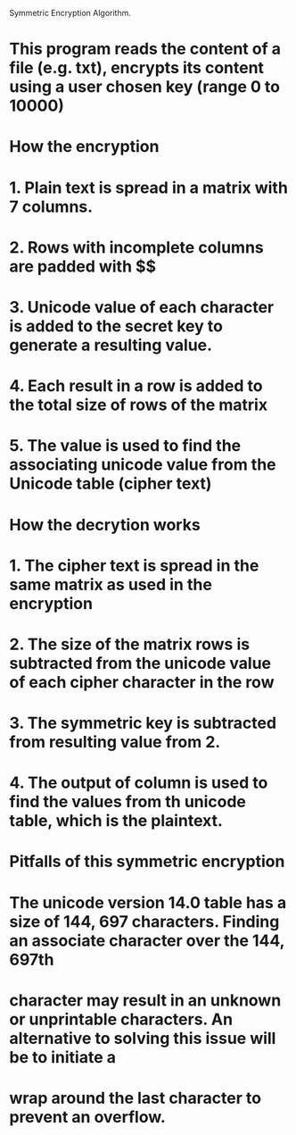 Symmetric Encryption Algorithm.

# This program reads the content of a file (e.g. txt), encrypts its content using a user chosen key (range 0 to 10000)

# How the encryption
# 1. Plain text is spread in a matrix with 7 columns.
# 2. Rows with incomplete columns are padded with $$
# 3. Unicode value of each character is added to the secret key to generate a resulting value.
# 4. Each result in a row is added to the total size of rows of the matrix
# 5. The value is used to find the associating unicode value from the Unicode table (cipher text)

# How the decrytion works
# 1. The cipher text is spread in the same matrix as used in the encryption
# 2. The size of the matrix rows is subtracted from the unicode value of each cipher character in the row
# 3. The symmetric key is subtracted from resulting value from 2.
# 4. The output of column is used to find the values from th unicode table, which is the plaintext.

# Pitfalls of this symmetric encryption
# The unicode version 14.0 table has a size of 144, 697 characters. Finding an associate character over the 144, 697th
# character may result in an unknown or unprintable characters. An alternative to solving this issue will be to initiate a
# wrap around the last character to prevent an overflow.


